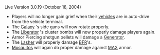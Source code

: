 Live Version 3.0.19 (October 18, 2004)

- Players will no longer gain grief when their
  [vehicles](../vehicles/index.md) are in auto-drive from the vehicle
  terminal.
- The [Galaxy](../vehicles/Galaxy.md) 's side guns will now rotate properly.
- The [Liberator](../vehicles/Liberator.md) 's cluster bombs will now properly
  damage players again.
- Armor Piercing shotgun pellets will damage a
  [Generator](../items/Generator.md).
- The [Lasher](../weapons/Lasher.md) will properly damage
  [BFR](../vehicles/BattleFrame_Robotics.md)'s.
- [Mosquitos](../vehicles/Mosquito.md) will again do proper damage against
  [MAX](../armor/Mechanized_Assault_Exo-Suit.md) armor.
